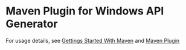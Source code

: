 # Maven Plugin for Windows API Generator

For usage details, see [Gettings Started With Maven](../docs/getting_started_with_maven.md)
and [Maven Plugin](../docs/maven_plugin.md)
